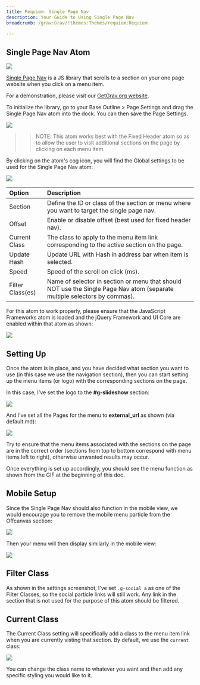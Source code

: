 ```yaml
---
title: Requiem: Single Page Nav
description: Your Guide to Using Single Page Nav
breadcrumb: /grav:Grav/!themes:Themes/requiem:Requiem

---
```


Single Page Nav Atom
---------

![](assets/singlepagenav.gif)

<a href="https://github.com/ChrisWojcik/single-page-nav">Single Page Nav</a> is a JS library that scrolls to a section on your one page website when you click on a menu item. 

For a demonstration, please visit our <a href="https://getgrav.org/#why_grav">GetGrav.org website</a>.

To initialize the library, go to your Base Outline > Page Settings and drag the Single Page Nav atom into the dock. You can then save the Page Settings.

![](assets/spn1.jpg)

>> NOTE: This atom works best with the Fixed Header atom so as to allow the user to visit additional sections on the page by clicking on each menu item.

By clicking on the atom's cog icon, you will find the Global settings to be used for the Single Page Nav atom:

![](assets/spn2.jpg)

| Option           | Description                                                                                             |
| :-----           | :-----                                                                                                  |
| Section          | Define the ID or class of the section or menu where you want to target the single page nav. 			 |
| Offset           | Enable or disable offset (best used for fixed header nav).	                      	                     |
| Current Class    | The class to apply to the menu item link corresponding to the active section on the page.               |
| Update Hash      | Update URL with Hash in address bar when item is selected.                    						     |
| Speed            | Speed of the scroll on click (ms).                                                                      |
| Filter Class(es) | Name of selector in section or menu that should NOT use the Single Page Nav atom (separate multiple selectors by commas).     |

For this atom to work properly, please ensure that the JavaScript Frameworks atom is loaded and the jQuery Framework and UI Core are enabled within that atom as shown:

![](assets/spn8.jpg)

Setting Up
---------
Once the atom is in place, and you have decided what section you want to use (in this case we use the navigation section), then you can start setting up the menu items (or logo) with the corresponding sections on the page.

In this case, I've set the logo to the **#g-slideshow** section:

![](assets/spn3.jpg)

And I've set all the Pages for the menu to **external_url** as shown (via default.md):

![](assets/spn4.jpg)

Try to ensure that the menu items associated with the sections on the page are in the correct order (sections from top to bottom correspond with menu items left to right), otherwise unwanted results may occur.

Once everything is set up accordingly, you should see the menu function as shown from the GIF at the beginning of this doc.

Mobile Setup
-------------

Since the Single Page Nav should also function in the mobile view, we would encourage you to remove the mobile menu particle from the Offcanvas section:

![](assets/spn6.jpg)

Then your menu will then display similarly in the mobile view:

![](assets/spn7.jpg)


Filter Class
---------

As shown in the settings screenshot, I've set `.g-social a` as one of the Filter Classes, so the social particle links will still work. Any link in the section that is not used for the purpose of this atom should be filtered.

Current Class
---------

The Current Class setting will specifically add a class to the menu item link when you are currently visting that section. By default, we use the `current` class:

![](assets/spn5.jpg)

You can change the class name to whatever you want and then add any specific styling you would like to it.
